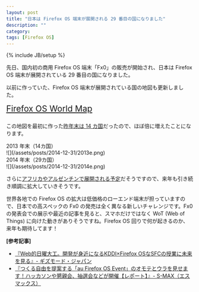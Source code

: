 ```yaml
---
layout: post
title: "日本は Firefox OS 端末が展開される 29 番目の国になりました"
description: ""
category: 
tags: [Firefox OS]
---
```

{% include JB/setup %}

先日、国内初の商用 Firefox OS 端末「Fx0」の販売が開始され、日本は Firefox OS 端末が展開されている 29 番目の国になりました。

以前に作っていた、Firefox OS 端末が展開されている国の地図も更新しました。

<div class="center" style="margin-bottom:1.6em">
	<a href="http://flatbird.github.io/firefoxos-map/index.html" style="font-size:1.6em">Firefox OS World Map</a>
</div>

この地図を最初に作った[昨年末は 14 カ国](http://flatbird.github.io/2013/12/28/fire-map/)だったので、ほぼ倍に増えたことになります。

<div class="center">2013 年末（14カ国）</div>
![](/assets/posts/2014-12-31/2013e.png)

<div class="center">2014 年末（29カ国）</div>
![](/assets/posts/2014-12-31/2014e.png)

さらに[アフリカやアルゼンチンで展開される予定](http://blog.mozilla.org/press/2014/12/firefox-os-expands-to-nearly-30-countries/)だそうですので、来年も引き続き順調に拡大していきそうです。

世界各地での Firefox OS の拡大は低価格のローエンド端末が担っていますので、日本での高スペックの Fx0 の発売は全く異なる新しいチャレンジです。Fx0 の発表会での展示や最近の記事を見ると、スマホだけではなく WoT (Web of Things) に向けた動きがありそうですね。Firefox OS 回りで何が起きるのか、来年も期待してます！

**[参考記事]**

- [『Web的日曜大工。開発が身近になるKDDI×Firefox OSなSFCの授業に未来を見る』- ギズモード・ジャパン](http://www.gizmodo.jp/2014/12/wot.html)
- [『つくる自由を提案する「au Firefox OS Event」のオモテとウラを見せます！ハッカソンや懇親会、抽選会などが開催【レポート】』- S-MAX（エスマックス）](http://s-max.jp/archives/1644457.html)


